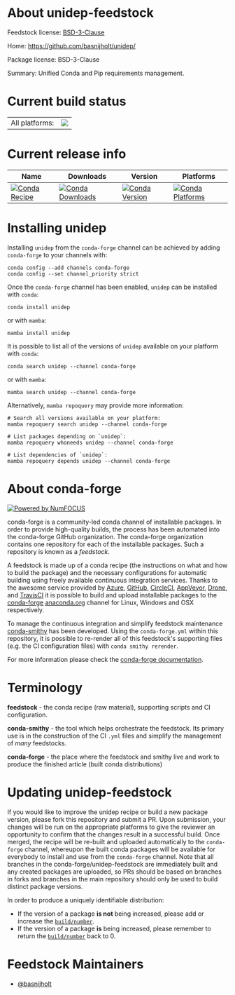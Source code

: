 About unidep-feedstock
======================

Feedstock license: [BSD-3-Clause](https://github.com/conda-forge/unidep-feedstock/blob/main/LICENSE.txt)

Home: https://github.com/basnijholt/unidep/

Package license: BSD-3-Clause

Summary: Unified Conda and Pip requirements management.

Current build status
====================


<table><tr><td>All platforms:</td>
    <td>
      <a href="https://dev.azure.com/conda-forge/feedstock-builds/_build/latest?definitionId=20866&branchName=main">
        <img src="https://dev.azure.com/conda-forge/feedstock-builds/_apis/build/status/unidep-feedstock?branchName=main">
      </a>
    </td>
  </tr>
</table>

Current release info
====================

| Name | Downloads | Version | Platforms |
| --- | --- | --- | --- |
| [![Conda Recipe](https://img.shields.io/badge/recipe-unidep-green.svg)](https://anaconda.org/conda-forge/unidep) | [![Conda Downloads](https://img.shields.io/conda/dn/conda-forge/unidep.svg)](https://anaconda.org/conda-forge/unidep) | [![Conda Version](https://img.shields.io/conda/vn/conda-forge/unidep.svg)](https://anaconda.org/conda-forge/unidep) | [![Conda Platforms](https://img.shields.io/conda/pn/conda-forge/unidep.svg)](https://anaconda.org/conda-forge/unidep) |

Installing unidep
=================

Installing `unidep` from the `conda-forge` channel can be achieved by adding `conda-forge` to your channels with:

```
conda config --add channels conda-forge
conda config --set channel_priority strict
```

Once the `conda-forge` channel has been enabled, `unidep` can be installed with `conda`:

```
conda install unidep
```

or with `mamba`:

```
mamba install unidep
```

It is possible to list all of the versions of `unidep` available on your platform with `conda`:

```
conda search unidep --channel conda-forge
```

or with `mamba`:

```
mamba search unidep --channel conda-forge
```

Alternatively, `mamba repoquery` may provide more information:

```
# Search all versions available on your platform:
mamba repoquery search unidep --channel conda-forge

# List packages depending on `unidep`:
mamba repoquery whoneeds unidep --channel conda-forge

# List dependencies of `unidep`:
mamba repoquery depends unidep --channel conda-forge
```


About conda-forge
=================

[![Powered by
NumFOCUS](https://img.shields.io/badge/powered%20by-NumFOCUS-orange.svg?style=flat&colorA=E1523D&colorB=007D8A)](https://numfocus.org)

conda-forge is a community-led conda channel of installable packages.
In order to provide high-quality builds, the process has been automated into the
conda-forge GitHub organization. The conda-forge organization contains one repository
for each of the installable packages. Such a repository is known as a *feedstock*.

A feedstock is made up of a conda recipe (the instructions on what and how to build
the package) and the necessary configurations for automatic building using freely
available continuous integration services. Thanks to the awesome service provided by
[Azure](https://azure.microsoft.com/en-us/services/devops/), [GitHub](https://github.com/),
[CircleCI](https://circleci.com/), [AppVeyor](https://www.appveyor.com/),
[Drone](https://cloud.drone.io/welcome), and [TravisCI](https://travis-ci.com/)
it is possible to build and upload installable packages to the
[conda-forge](https://anaconda.org/conda-forge) [anaconda.org](https://anaconda.org/)
channel for Linux, Windows and OSX respectively.

To manage the continuous integration and simplify feedstock maintenance
[conda-smithy](https://github.com/conda-forge/conda-smithy) has been developed.
Using the ``conda-forge.yml`` within this repository, it is possible to re-render all of
this feedstock's supporting files (e.g. the CI configuration files) with ``conda smithy rerender``.

For more information please check the [conda-forge documentation](https://conda-forge.org/docs/).

Terminology
===========

**feedstock** - the conda recipe (raw material), supporting scripts and CI configuration.

**conda-smithy** - the tool which helps orchestrate the feedstock.
                   Its primary use is in the construction of the CI ``.yml`` files
                   and simplify the management of *many* feedstocks.

**conda-forge** - the place where the feedstock and smithy live and work to
                  produce the finished article (built conda distributions)


Updating unidep-feedstock
=========================

If you would like to improve the unidep recipe or build a new
package version, please fork this repository and submit a PR. Upon submission,
your changes will be run on the appropriate platforms to give the reviewer an
opportunity to confirm that the changes result in a successful build. Once
merged, the recipe will be re-built and uploaded automatically to the
`conda-forge` channel, whereupon the built conda packages will be available for
everybody to install and use from the `conda-forge` channel.
Note that all branches in the conda-forge/unidep-feedstock are
immediately built and any created packages are uploaded, so PRs should be based
on branches in forks and branches in the main repository should only be used to
build distinct package versions.

In order to produce a uniquely identifiable distribution:
 * If the version of a package **is not** being increased, please add or increase
   the [``build/number``](https://docs.conda.io/projects/conda-build/en/latest/resources/define-metadata.html#build-number-and-string).
 * If the version of a package **is** being increased, please remember to return
   the [``build/number``](https://docs.conda.io/projects/conda-build/en/latest/resources/define-metadata.html#build-number-and-string)
   back to 0.

Feedstock Maintainers
=====================

* [@basnijholt](https://github.com/basnijholt/)

